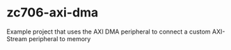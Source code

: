 zc706-axi-dma
=============

Example project that uses the AXI DMA peripheral to connect a custom AXI-Stream peripheral to memory
